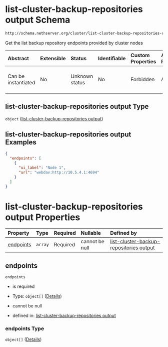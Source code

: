 # list-cluster-backup-repositories output Schema

```txt
http://schema.nethserver.org/cluster/list-cluster-backup-repositories-output.json
```

Get the list backup repository endpoints provided by cluster nodes

| Abstract            | Extensible | Status         | Identifiable | Custom Properties | Additional Properties | Access Restrictions | Defined In                                                                                                                  |
| :------------------ | :--------- | :------------- | :----------- | :---------------- | :-------------------- | :------------------ | :-------------------------------------------------------------------------------------------------------------------------- |
| Can be instantiated | No         | Unknown status | No           | Forbidden         | Allowed               | none                | [list-cluster-backup-repositories-output.json](cluster/list-cluster-backup-repositories-output.json "open original schema") |

## list-cluster-backup-repositories output Type

`object` ([list-cluster-backup-repositories output](list-cluster-backup-repositories-output.md))

## list-cluster-backup-repositories output Examples

```json
{
  "endpoints": [
    {
      "ui_label": "Node 1",
      "url": "webdav:http://10.5.4.1:4694"
    }
  ]
}
```

# list-cluster-backup-repositories output Properties

| Property                | Type    | Required | Nullable       | Defined by                                                                                                                                                                                                           |
| :---------------------- | :------ | :------- | :------------- | :------------------------------------------------------------------------------------------------------------------------------------------------------------------------------------------------------------------- |
| [endpoints](#endpoints) | `array` | Required | cannot be null | [list-cluster-backup-repositories output](list-cluster-backup-repositories-output-properties-endpoints.md "http://schema.nethserver.org/cluster/list-cluster-backup-repositories-output.json#/properties/endpoints") |

## endpoints



`endpoints`

* is required

* Type: `object[]` ([Details](list-cluster-backup-repositories-output-properties-endpoints-items.md))

* cannot be null

* defined in: [list-cluster-backup-repositories output](list-cluster-backup-repositories-output-properties-endpoints.md "http://schema.nethserver.org/cluster/list-cluster-backup-repositories-output.json#/properties/endpoints")

### endpoints Type

`object[]` ([Details](list-cluster-backup-repositories-output-properties-endpoints-items.md))
